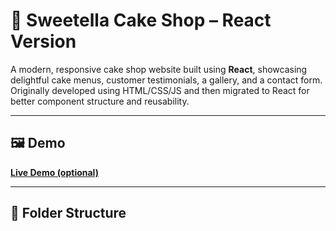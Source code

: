 # 🍰 Sweetella Cake Shop – React Version

A modern, responsive cake shop website built using **React**, showcasing delightful cake menus, customer testimonials, a gallery, and a contact form. Originally developed using HTML/CSS/JS and then migrated to React for better component structure and reusability.

---

## 🖼️ Demo

**[Live Demo (optional)](https://your-demo-link.com)**

---

## 📁 Folder Structure
